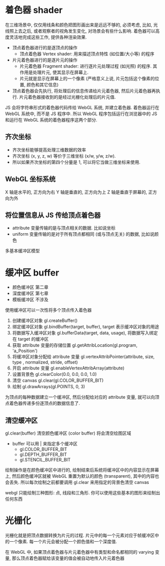 # 着色器 shader

在三维场景中, 仅仅用线条和颜色把图形画出来是远远不够的, 必须考虑, 比如, 光线照上去之后, 或者观察者的视角发生变化, 对场景会有些什么影响. 着色器可以高度灵活地完成这些工作, 提供各种渲染效果.

- 顶点着色器进行的是逐顶点的操作
  - 顶点着色器 Vertex shader: 用来描述顶点特性 (如位置/大小等) 的程序
- 片元着色器进行的是逐片元的操作
  - 片元着色器 Fragment shader: 进行逐片元处理过程 (如光照) 的程序. 其作用是处理片元, 使其显示在屏幕上.
  - 片元就是显示在屏幕上的一个像素 (严格意义上说, 片元包括这个像素的位置, 颜色和其它信息)
- 顶点着色器会先执行, 将处理后的信息传递给片元着色器, 然后片元着色器再执行. 片元着色器接收到的是经过光栅化处理后的片元值.

JS 会将字符串形式的着色器代码传给 WebGL 系统, 并建立着色器. 着色器运行在 WebGL 系统中, 而不是 JS 程序中. 所以 WebGL 程序包括运行在浏览器中的 JS 和运行在 WebGL 系统的着色器程序这两个部分.

## 齐次坐标

- 齐次坐标能够提高处理三维数据的效率
- 齐次坐标 (x, y, z, w) 等价于三维坐标 (x/w, y/w, z/w).
- 所以如果齐次坐标的第四个分量是 1, 可以将它当做三维坐标来使用.

## WebGL 坐标系统

X 轴是水平的, 正方向为右
Y 轴是垂直的, 正方向为上
Z 轴是垂直于屏幕的, 正方向为外

## 将位置信息从 JS 传给顶点着色器

- attribute 变量传输的是与顶点相关的数据. 比如说坐标
- uniform 变量传输的是对于所有顶点都相同 (或与顶点无关) 的数据, 比如说颜色

多基本缓冲区模型

# 缓冲区 buffer

- 颜色缓冲区 第二章
- 深度缓冲区 第七章
- 模板缓冲区 不涉及

使用缓冲区可以一次性将多个顶点传入着色器

1. 创建缓冲区对象 gl.createBuffer()
2. 绑定缓冲区对象 gl.bindBuffer(target, buffer), target 表示缓冲区对象的用途
3. 将数据写入缓冲区对象 gl.bufferData(target, data, usage), 将数据写入绑定在 target 的缓冲区
4. 获取 attribute 变量的存储位置 gl.getAttribLocation(gl.program, 'a_Position')
5. 将缓冲区对象分配给 attribute 变量 gl.vertexAttribPointer(attribute, size, type , normalized, stride, offset)
6. 开启 attribute 变量 gl.enableVertexAttribArray(attribute)
7. 设置背景色 gl.clearColor(0.0, 0.0, 0.0, 1.0)
8. 清空 canvas gl.clear(gl.COLOR_BUFFER_BIT)
9. 绘制 gl.drawArrays(gl.POINTS, 0, 3)

为顶点的每种数据建立一个缓冲区, 然后分配给对应的 attribute 变量, 就可以向顶点着色器传递多份逐顶点的数据信息了.

## 清空缓冲区

gl.clear(buffer) 清空颜色缓冲区 (color buffer) 将会清空绘图区域

- buffer 可以用 | 来指定多个缓冲区
  - gl.COLOR_BUFFER_BIT
  - gl.DEPTH_BUFFER_BIT
  - gl.STENCIL_BUFFER_BIT

绘制操作是在颜色缓冲区中进行的, 绘制结束后系统将缓冲区中的内容显示在屏幕上, 然后颜色缓冲区就被 WebGL 重置为默认的颜色 (transparent), 其中的内容也会丢失. 所以每次绘制之前都要调用 gl.clear 来用指定的背景色清空 canvas

webgl 只能绘制三种图形: 点, 线段和三角形. 你可以使用这些基本的图形来绘制出任何东西

# 光栅化

光栅化就是把顶点数据转换为片元的过程. 片元中的每一个元素对应于帧缓冲区中的一个像素. 每一个片元会被分配一个颜色值和一个深度值.

在 WebGL 中, 如果顶点着色器与片元着色器中有类型和命名都相同的 varying 变量, 那么顶点着色器赋给该变量的值会被自动地传入片元着色器
